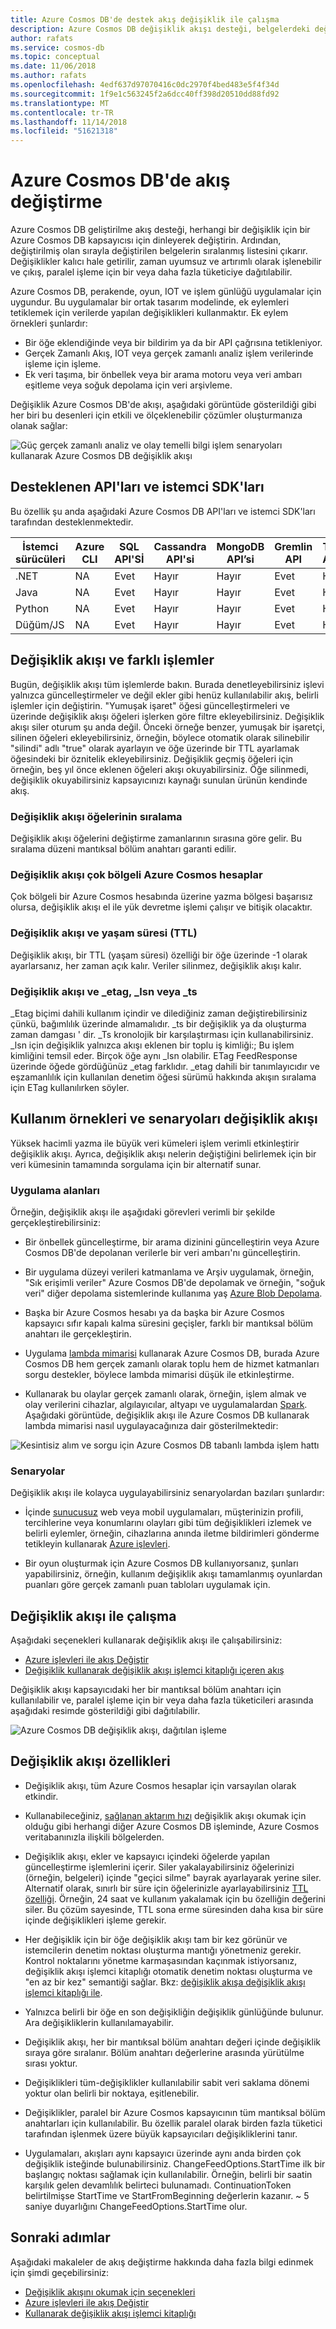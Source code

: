 ```yaml
---
title: Azure Cosmos DB'de destek akış değişiklik ile çalışma
description: Azure Cosmos DB değişiklik akışı desteği, belgelerdeki değişiklikleri izlemek ve Tetikleyicileri gibi olay tabanlı işleme ve önbelleğe alır ve analiz sistemlerinin güncel tutarak gerçekleştirmek için kullanın.
author: rafats
ms.service: cosmos-db
ms.topic: conceptual
ms.date: 11/06/2018
ms.author: rafats
ms.openlocfilehash: 4edf637d97070416c0dc2970f4bed483e5f4f34d
ms.sourcegitcommit: 1f9e1c563245f2a6dcc40ff398d20510dd88fd92
ms.translationtype: MT
ms.contentlocale: tr-TR
ms.lasthandoff: 11/14/2018
ms.locfileid: "51621318"
---
```

# <a name="change-feed-in-azure-cosmos-db"></a>Azure Cosmos DB'de akış değiştirme

Azure Cosmos DB geliştirilme akış desteği, herhangi bir değişiklik için bir Azure Cosmos DB kapsayıcısı için dinleyerek değiştirin. Ardından, değiştirilmiş olan sırayla değiştirilen belgelerin sıralanmış listesini çıkarır. Değişiklikler kalıcı hale getirilir, zaman uyumsuz ve artırımlı olarak işlenebilir ve çıkış, paralel işleme için bir veya daha fazla tüketiciye dağıtılabilir. 

Azure Cosmos DB, perakende, oyun, IOT ve işlem günlüğü uygulamalar için uygundur. Bu uygulamalar bir ortak tasarım modelinde, ek eylemleri tetiklemek için verilerde yapılan değişiklikleri kullanmaktır. Ek eylem örnekleri şunlardır:

* Bir öğe eklendiğinde veya bir bildirim ya da bir API çağrısına tetikleniyor.
* Gerçek Zamanlı Akış, IOT veya gerçek zamanlı analiz işlem verilerinde işleme için işleme.
* Ek veri taşıma, bir önbellek veya bir arama motoru veya veri ambarı eşitleme veya soğuk depolama için veri arşivleme.

Değişiklik Azure Cosmos DB'de akışı, aşağıdaki görüntüde gösterildiği gibi her biri bu desenleri için etkili ve ölçeklenebilir çözümler oluşturmanıza olanak sağlar:

![Güç gerçek zamanlı analiz ve olay temelli bilgi işlem senaryoları kullanarak Azure Cosmos DB değişiklik akışı](./media/change-feed/changefeedoverview.png)

## <a name="supported-apis-and-client-sdks"></a>Desteklenen API'ları ve istemci SDK'ları

Bu özellik şu anda aşağıdaki Azure Cosmos DB API'ları ve istemci SDK'ları tarafından desteklenmektedir.

| **İstemci sürücüleri** | **Azure CLI** | **SQL API'Sİ** | **Cassandra API'si** | **MongoDB API’si** | **Gremlin API**|**Tablo API’si** |
| --- | --- | --- | --- | --- | --- | --- |
| .NET | NA | Evet | Hayır | Hayır | Evet | Hayır |
|Java|NA|Evet|Hayır|Hayır|Evet|Hayır|
|Python|NA|Evet|Hayır|Hayır|Evet|Hayır|
|Düğüm/JS|NA|Evet|Hayır|Hayır|Evet|Hayır|

## <a name="change-feed-and-different-operations"></a>Değişiklik akışı ve farklı işlemler

Bugün, değişiklik akışı tüm işlemlerde bakın. Burada denetleyebilirsiniz işlevi yalnızca güncelleştirmeler ve değil ekler gibi henüz kullanılabilir akış, belirli işlemler için değiştirin. "Yumuşak işaret" öğesi güncelleştirmeleri ve üzerinde değişiklik akışı öğeleri işlerken göre filtre ekleyebilirsiniz. Değişiklik akışı siler oturum şu anda değil. Önceki örneğe benzer, yumuşak bir işaretçi, silinen öğeleri ekleyebilirsiniz, örneğin, böylece otomatik olarak silinebilir "silindi" adlı "true" olarak ayarlayın ve öğe üzerinde bir TTL ayarlamak öğesindeki bir öznitelik ekleyebilirsiniz. Değişiklik geçmiş öğeleri için örneğin, beş yıl önce eklenen öğeleri akışı okuyabilirsiniz. Öğe silinmedi, değişiklik okuyabilirsiniz kapsayıcınızı kaynağı sunulan ürünün kendinde akış.

### <a name="sort-order-of-items-in-change-feed"></a>Değişiklik akışı öğelerinin sıralama

Değişiklik akışı öğelerini değiştirme zamanlarının sırasına göre gelir. Bu sıralama düzeni mantıksal bölüm anahtarı garanti edilir.

### <a name="change-feed-in-multi-region-azure-cosmos-accounts"></a>Değişiklik akışı çok bölgeli Azure Cosmos hesaplar

Çok bölgeli bir Azure Cosmos hesabında üzerine yazma bölgesi başarısız olursa, değişiklik akışı el ile yük devretme işlemi çalışır ve bitişik olacaktır.

### <a name="change-feed-and-time-to-live-ttl"></a>Değişiklik akışı ve yaşam süresi (TTL)

Değişiklik akışı, bir TTL (yaşam süresi) özelliği bir öğe üzerinde -1 olarak ayarlarsanız, her zaman açık kalır. Veriler silinmez, değişiklik akışı kalır.  

### <a name="change-feed-and-etag-lsn-or-ts"></a>Değişiklik akışı ve _etag, _lsn veya _ts

_Etag biçimi dahili kullanım içindir ve dilediğiniz zaman değiştirebilirsiniz çünkü, bağımlılık üzerinde almamalıdır. _ts bir değişiklik ya da oluşturma zaman damgası ' dir. _Ts kronolojik bir karşılaştırması için kullanabilirsiniz. _lsn için değişiklik yalnızca akışı eklenen bir toplu iş kimliği:; Bu işlem kimliğini temsil eder. Birçok öğe aynı _lsn olabilir. ETag FeedResponse üzerinde öğede gördüğünüz _etag farklıdır. _etag dahili bir tanımlayıcıdır ve eşzamanlılık için kullanılan denetim öğesi sürümü hakkında akışın sıralama için ETag kullanılırken söyler.

## <a name="change-feed-use-cases-and-scenarios"></a>Kullanım örnekleri ve senaryoları değişiklik akışı

Yüksek hacimli yazma ile büyük veri kümeleri işlem verimli etkinleştirir değişiklik akışı. Ayrıca, değişiklik akışı nelerin değiştiğini belirlemek için bir veri kümesinin tamamında sorgulama için bir alternatif sunar.

### <a name="use-cases"></a>Uygulama alanları

Örneğin, değişiklik akışı ile aşağıdaki görevleri verimli bir şekilde gerçekleştirebilirsiniz:

* Bir önbellek güncelleştirme, bir arama dizinini güncelleştirin veya Azure Cosmos DB'de depolanan verilerle bir veri ambarı'nı güncelleştirin.

* Bir uygulama düzeyi verileri katmanlama ve Arşiv uygulamak, örneğin, "Sık erişimli veriler" Azure Cosmos DB'de depolamak ve örneğin, "soğuk veri" diğer depolama sistemlerinde kullanıma yaş [Azure Blob Depolama](../storage/common/storage-introduction.md).

* Başka bir Azure Cosmos hesabı ya da başka bir Azure Cosmos kapsayıcı sıfır kapalı kalma süresini geçişler, farklı bir mantıksal bölüm anahtarı ile gerçekleştirin.

* Uygulama [lambda mimarisi](https://blogs.technet.microsoft.com/msuspartner/2016/01/27/azure-partner-community-big-data-advanced-analytics-and-lambda-architecture/) kullanarak Azure Cosmos DB, burada Azure Cosmos DB hem gerçek zamanlı olarak toplu hem de hizmet katmanları sorgu destekler, böylece lambda mimarisi düşük ile etkinleştirme.

* Kullanarak bu olaylar gerçek zamanlı olarak, örneğin, işlem almak ve olay verilerini cihazlar, algılayıcılar, altyapı ve uygulamalardan [Spark](../hdinsight/spark/apache-spark-overview.md).  Aşağıdaki görüntüde, değişiklik akışı ile Azure Cosmos DB kullanarak lambda mimarisi nasıl uygulayacağınıza dair gösterilmektedir:

![Kesintisiz alım ve sorgu için Azure Cosmos DB tabanlı lambda işlem hattı](./media/change-feed/lambda.png)

### <a name="scenarios"></a>Senaryolar

Değişiklik akışı ile kolayca uygulayabilirsiniz senaryolardan bazıları şunlardır:

* İçinde [sunucusuz](http://azure.com/serverless) web veya mobil uygulamaları, müşterinizin profili, tercihlerine veya konumlarını olayları gibi tüm değişiklikleri izlemek ve belirli eylemler, örneğin, cihazlarına anında iletme bildirimleri gönderme tetikleyin kullanarak [Azure işlevleri](#azure-functions). 

* Bir oyun oluşturmak için Azure Cosmos DB kullanıyorsanız, şunları yapabilirsiniz, örneğin, kullanım değişiklik akışı tamamlanmış oyunlardan puanları göre gerçek zamanlı puan tabloları uygulamak için.


## <a name="working-with-change-feed"></a>Değişiklik akışı ile çalışma

Aşağıdaki seçenekleri kullanarak değişiklik akışı ile çalışabilirsiniz:

* [Azure işlevleri ile akış Değiştir](change-feed-functions.md)
* [Değişiklik kullanarak değişiklik akışı işlemci kitaplığı içeren akış](change-feed-processor.md) 

Değişiklik akışı kapsayıcıdaki her bir mantıksal bölüm anahtarı için kullanılabilir ve, paralel işleme için bir veya daha fazla tüketicileri arasında aşağıdaki resimde gösterildiği gibi dağıtılabilir.

![Azure Cosmos DB değişiklik akışı, dağıtılan işleme](./media/change-feed/changefeedvisual.png)

## <a name="features-of-change-feed"></a>Değişiklik akışı özellikleri

* Değişiklik akışı, tüm Azure Cosmos hesaplar için varsayılan olarak etkindir.

* Kullanabileceğiniz, [sağlanan aktarım hızı](request-units.md) değişiklik akışı okumak için olduğu gibi herhangi diğer Azure Cosmos DB işleminde, Azure Cosmos veritabanınızla ilişkili bölgelerden.

* Değişiklik akışı, ekler ve kapsayıcı içindeki öğelerde yapılan güncelleştirme işlemlerini içerir. Siler yakalayabilirsiniz öğelerinizi (örneğin, belgeleri) içinde "geçici silme" bayrak ayarlayarak yerine siler. Alternatif olarak, sınırlı bir süre için öğelerinizle ayarlayabilirsiniz [TTL özelliği](time-to-live.md). Örneğin, 24 saat ve kullanım yakalamak için bu özelliğin değerini siler. Bu çözüm sayesinde, TTL sona erme süresinden daha kısa bir süre içinde değişiklikleri işleme gerekir. 

* Her değişiklik için bir öğe değişiklik akışı tam bir kez görünür ve istemcilerin denetim noktası oluşturma mantığı yönetmeniz gerekir. Kontrol noktalarını yönetme karmaşasından kaçınmak istiyorsanız, değişiklik akışı işlemci kitaplığı otomatik denetim noktası oluşturma ve "en az bir kez" semantiği sağlar. Bkz: [değişiklik akışa değişiklik akışı işlemci kitaplığı ile](change-feed-processor.md).

* Yalnızca belirli bir öğe en son değişikliğin değişiklik günlüğünde bulunur. Ara değişikliklerin kullanılamayabilir.

* Değişiklik akışı, her bir mantıksal bölüm anahtarı değeri içinde değişiklik sıraya göre sıralanır. Bölüm anahtarı değerlerine arasında yürütülme sırası yoktur.

* Değişiklikleri tüm-değişiklikler kullanılabilir sabit veri saklama dönemi yoktur olan belirli bir noktaya, eşitlenebilir.

* Değişiklikler, paralel bir Azure Cosmos kapsayıcının tüm mantıksal bölüm anahtarları için kullanılabilir. Bu özellik paralel olarak birden fazla tüketici tarafından işlenmek üzere büyük kapsayıcıları değişikliklerini tanır.

* Uygulamaları, akışları aynı kapsayıcı üzerinde aynı anda birden çok değişiklik isteğinde bulunabilirsiniz. ChangeFeedOptions.StartTime ilk bir başlangıç noktası sağlamak için kullanılabilir. Örneğin, belirli bir saatin karşılık gelen devamlılık belirteci bulunamadı. ContinuationToken belirtilmişse StartTime ve StartFromBeginning değerlerin kazanır. ~ 5 saniye duyarlığını ChangeFeedOptions.StartTime olur. 

## <a name="next-steps"></a>Sonraki adımlar

Aşağıdaki makaleler de akış değiştirme hakkında daha fazla bilgi edinmek için şimdi geçebilirsiniz:

* [Değişiklik akışını okumak için seçenekleri](read-change-feed.md)
* [Azure işlevleri ile akış Değiştir](change-feed-functions.md)
* [Kullanarak değişiklik akışı işlemci kitaplığı](change-feed-processor.md)